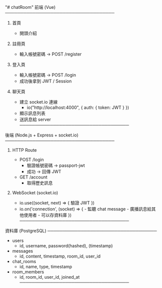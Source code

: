 "# chatRoom"
前端 (Vue)
────────────────────────────────────

1. 首頁

   - 開頭介紹

2. 註冊頁

   - 輸入帳號密碼 → POST /register

3. 登入頁

   - 輸入帳號密碼 → POST /login
   - 成功後拿到 JWT / Session

4. 聊天頁
   - 建立 socket.io 連線
     - io("http://localhost:4000", { auth: { token: JWT } })
   - 顯示訊息列表
   - 送訊息給 server
     ────────────────────────────────────

後端 (Node.js + Express + socket.io)
────────────────────────────────────

1. HTTP Route

   - POST /login
     - 驗證帳號密碼 → passport-jwt
     - 成功 → 回傳 JWT
   - GET /account
     - 取得歷史訊息

2. WebSocket (socket.io)
   - io.use((socket, next) => { 驗證 JWT })
   - io.on('connection', (socket) => { - 監聽 chat message - 廣播訊息給其他使用者 - 可以存資料庫
     })
     ────────────────────────────────────

資料庫 (PostgreSQL)
────────────────────────────────────

- users
  - id, username, password(hashed), (timestamp)
- messages
  - id, content, timestamp, room_id, user_id
- chat_rooms
  - id, name, type, timestamp
- room_members
  - id, room_id, user_id, joined_at
    ────────────────────────────────────
